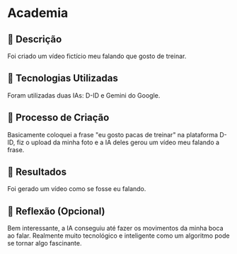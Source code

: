 # Academia

## 📒 Descrição
Foi criado um vídeo fictício meu falando que gosto de treinar.

## 🤖 Tecnologias Utilizadas
Foram utilizadas duas IAs: D-ID e Gemini do Google.

## 🧐 Processo de Criação
Basicamente coloquei a frase "eu gosto pacas de treinar" na plataforma D-ID, fiz o upload 
da minha foto e a IA deles gerou um vídeo meu falando a frase.

## 🚀 Resultados
Foi gerado um vídeo como se fosse eu falando.

## 💭 Reflexão (Opcional)
Bem interessante, a IA conseguiu até fazer os movimentos da minha boca ao falar.
Realmente muito tecnológico e inteligente como um algoritmo pode se tornar algo fascinante.
